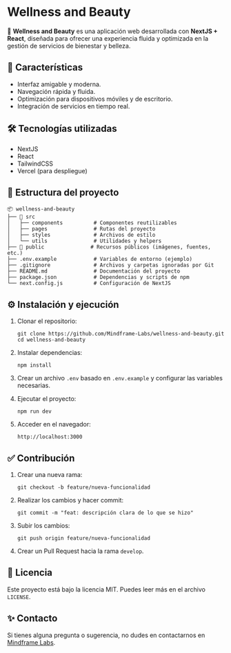 # Wellness and Beauty

🚀 **Wellness and Beauty** es una aplicación web desarrollada con **NextJS + React**, diseñada para ofrecer una experiencia fluida y optimizada en la gestión de servicios de bienestar y belleza.

## 📌 **Características**
- Interfaz amigable y moderna.
- Navegación rápida y fluida.
- Optimización para dispositivos móviles y de escritorio.
- Integración de servicios en tiempo real.

## 🛠️ **Tecnologías utilizadas**
- NextJS
- React
- TailwindCSS
- Vercel (para despliegue)

## 📂 **Estructura del proyecto**
```
📦 wellness-and-beauty
├── 📂 src
│   ├── components          # Componentes reutilizables
│   ├── pages               # Rutas del proyecto
│   ├── styles              # Archivos de estilo
│   └── utils               # Utilidades y helpers
├── 📂 public               # Recursos públicos (imágenes, fuentes, etc.)
├── .env.example            # Variables de entorno (ejemplo)
├── .gitignore              # Archivos y carpetas ignoradas por Git
├── README.md               # Documentación del proyecto
├── package.json            # Dependencias y scripts de npm
└── next.config.js          # Configuración de NextJS
```

## ⚙️ **Instalación y ejecución**
1. Clonar el repositorio:
   ```
   git clone https://github.com/Mindframe-Labs/wellness-and-beauty.git
   cd wellness-and-beauty
   ```

2. Instalar dependencias:
   ```
   npm install
   ```

3. Crear un archivo `.env` basado en `.env.example` y configurar las variables necesarias.

4. Ejecutar el proyecto:
   ```
   npm run dev
   ```

5. Acceder en el navegador:
   ```
   http://localhost:3000
   ```

## ✅ **Contribución**
1. Crear una nueva rama:
   ```
   git checkout -b feature/nueva-funcionalidad
   ```

2. Realizar los cambios y hacer commit:
   ```
   git commit -m "feat: descripción clara de lo que se hizo"
   ```

3. Subir los cambios:
   ```
   git push origin feature/nueva-funcionalidad
   ```

4. Crear un Pull Request hacia la rama `develop`.

## 📝 **Licencia**
Este proyecto está bajo la licencia MIT. Puedes leer más en el archivo `LICENSE`.

## ✨ **Contacto**
Si tienes alguna pregunta o sugerencia, no dudes en contactarnos en [Mindframe Labs](https://github.com/Mindframe-Labs).
